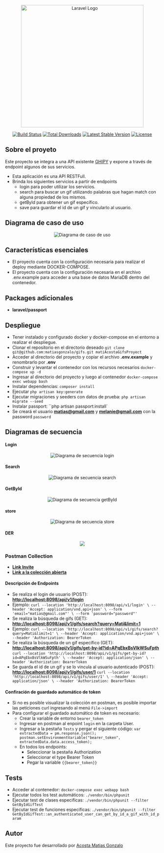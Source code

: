 <p align="center"><a href="https://laravel.com" target="_blank"><img src="https://raw.githubusercontent.com/laravel/art/master/logo-lockup/5%20SVG/2%20CMYK/1%20Full%20Color/laravel-logolockup-cmyk-red.svg" width="400" alt="Laravel Logo"></a></p>

<p align="center">
<a href="https://github.com/laravel/framework/actions"><img src="https://github.com/laravel/framework/workflows/tests/badge.svg" alt="Build Status"></a>
<a href="https://packagist.org/packages/laravel/framework"><img src="https://img.shields.io/packagist/dt/laravel/framework" alt="Total Downloads"></a>
<a href="https://packagist.org/packages/laravel/framework"><img src="https://img.shields.io/packagist/v/laravel/framework" alt="Latest Stable Version"></a>
<a href="https://packagist.org/packages/laravel/framework"><img src="https://img.shields.io/packagist/l/laravel/framework" alt="License"></a>
</p>

## Sobre el proyeto

Este proyecto se integra a una API existente [GHIPY](https://developers.giphy.com/docs/api/#quick-start-guide) y expone a través de endpoint algunos de sus servicios.

- Esta aplicación es una API RESTFull.
- Brinda los siguientes servicios a partir de endpoints 
  - login para poder utilizar los servicios.
  - search para buscar un gif utilizando palabras que hagan match con alguna propiedad de los mismos.
  - getById para obtener un gif específico.
  - save para guardar el id de un gif y vincularlo al usuario.
## Diagrama de caso de uso

<p align="center"><img src="public/assets/img/Diagrama de caso de uso.png" alt="Diagrama de caso de uso"/></p>

## Características esenciales 

- El proyecto cuenta con la configuración necesaria para realizar el deploy mediante DOCKER-COMPOSE.
- El proyecto cuenta con la configuración necesaria en el archivo .env.example para acceder a una base de datos MariaDB dentro del contenedor.

## Packages adicionales
- **laravel/passport**

## Despliegue
- Tener instalado y configurado docker y docker-compose en el entorno a realizar el despliegue.
- Clonar el repositorio en el directorio deseado ``git clone git@github.com:matiasgonzalo/gifs.git matiAcostaGifsProyect``
- Acceder al directorio del proyecto y copiar el archivo **.env.example** y renombrarlo por **.env**
- Construir y levantar el contenedor con los recursos necesarios ``docker-compose up -d``
- Ingresar al directorio del proyecto y luego al contenedor ``docker-compose exec webapp bash``
- Instalar dependencias: ``composer install``
- Ejecutar ``php artisan key:generate``
- Ejecutar migraciones y seeders con datos de prueba: ``php artisan migrate --seed``
- Instalar passport: ``php artisan passport:install`
- Se creará el usuario **matias@gmail.com** y **melanie@gmail.com** con la password ``password``

## Diagramas de secuencia
#### Login
<p align="center"><img src="public/assets/img/Diagrama de secuencia login.png" alt="Diagrama de secuencia login"/></p>

#### Search
<p align="center"><img src="public/assets/img/Diagrama de secuencia search.png" alt="Diagrama de secuencia search"/></p>

#### GetById
<p align="center"><img src="public/assets/img/Diagrama de secuencia getById.png" alt="Diagrama de secuencia getById"/></p>

#### store
<p align="center"><img src="public/assets/img/Diagrama de secuencia store.png" alt="Diagrama de secuencia store"/></p>

#### DER
<p align="center"><img src="public/assets/img/DER.png"/></p>

### Postman Collection

- **[Link Invite](https://app.getpostman.com/join-team?invite_code=fffe514ceb3c17f49526fdfb1b2febd1&target_code=90656fcf47b501afca75ad68a5589139)**
- **[Link a la colección abierta](https://www.postman.com/supermarket2022/workspace/gifs/overview)**

#### Descripción de Endpoints

- Se realiza el login de usuario (POST): **[http://localhost:8098/api/v1/login](http://localhost:8095/api/v1/login)**
- Ejemplo:
`curl --location 'http://localhost:8098/api/v1/login' \
  --header 'Accept: application/vnd.api+json' \
  --form 'email="matias@gmail.com"' \
  --form 'password="password"'`
- Se realiza la búsqueda de gifs (GET): **[http://localhost:8098/api/v1/gifs/search?query=Mati&limit=1](http://localhost:8098/api/v1/gifs/search?query=Mati&limit=1)**
- Ejemplo:
`curl --location 'http://localhost:8098/api/v1/gifs/search?query=Mati&limit=1' \
  --header 'Accept: application/vnd.api+json' \
  --header 'Authorization: BearerToken`
- Se realiza la búsqueda de un gif específico (GET): **[http://localhost:8098/api/v1/gifs/get-by-id?id=APqEbxBsVlkWSuFpth](http://localhost:8098/api/v1/gifs/get-by-id?id=APqEbxBsVlkWSuFpth)**
`curl --location 'http://localhost:8098/api/v1/gifs/get-by-id?id=APqEbxBsVlkWSuFpth' \
  --header 'Accept: application/json' \
  --header 'Authorization: BearerToken`
- Se guarda el id de un gif y se lo vincula al usuario autenticado (POST): **[http://localhost:8098/api/v1/gifs/user/1](http://localhost:8098/api/v1/gifs/user/1)**
`curl --location 'http://localhost:8098/api/v1/gifs/user/1' \
  --header 'Accept: application/json' \
  --header 'Authorization: BearerToken`

#### Confiración de guardado automático de token

- Si no es posible visualizar la colección en postman, es posible importar las peticiones curl ingresando al menú ``File->import``
- Para configurar el guardado automático de token es necesario:
  - Crear la variable de entorno ``bearer_token``
  - Ingresar en postman al enpoint ``login`` en la carpeta User.
  - Ingresar a la pestaña ``Tests`` y pergar el siguiente código:
  ``var extractedData = pm.response.json();
    postman.setEnvironmentVariable("bearer_token",  extractedData.data.access_token);``
  - En todos los endpoints:
    - Seleccionar la pestaña Authorization
    - Seleccionar el type Bearer Token
    - Pegar la variable ``{{bearer_token}}``

## Tests

- Acceder al contenedor: ``docker-compose exec webapp bash``
- Ejecutar todos los test automáticos: ``./vendor/bin/phpunit``
- Ejecutar test de clases especificas: ``./vendor/bin/phpunit --filter GetByIdGifTest``
- Ejecutar test de funciones especificas: ``./vendor/bin/phpunit --filter GetByIdGifTest::an_authenticated_user_can_get_by_id_a_gif_with_id_param``

## Autor

Este proyecto fue desarrollado por [Acosta Matias Gonzalo](https://github.com/matiasgonzalo)
